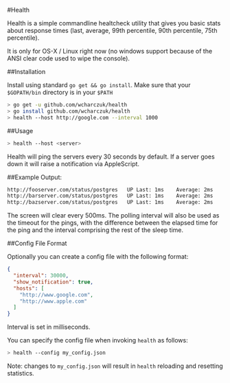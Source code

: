 #Health

Health is a simple commandline healtcheck utility that gives you basic stats about response times (last, average, 99th percentile, 90th percentile, 75th percentile).

It is only for OS-X / Linux right now (no windows support because of the ANSI clear code used to wipe the console).

##Installation

Install using standard `go get && go install`. Make sure that your `$GOPATH/bin` directory is in your `$PATH`

```bash
> go get -u github.com/wcharczuk/health
> go install github.com/wcharczuk/health
> health --host http://google.com --interval 1000
```

##Usage

```bash
> health --host <server>
```

Health will ping the servers every 30 seconds by default. If a server goes down it will raise a notification via AppleScript. 

##Example Output:

```bash
http://fooserver.com/status/postgres   UP Last: 1ms    Average: 2ms    99th: 2ms     90th: 2ms    75th: 2ms
http://barserver.com/status/postgres   UP Last: 1ms    Average: 2ms    99th: 3ms     90th: 2ms    75th: 2ms
http://bazserver.com/status/postgres   UP Last: 1ms    Average: 2ms    99th: 4ms     90th: 2ms    75th: 1ms
```

The screen will clear every 500ms. The polling interval will also be used as the timeout for the pings, with the difference between the elapsed time for the ping and the interval comprising the rest of the sleep time.

##Config File Format

Optionally you can create a config file with the following format:

```json
{
  "interval": 30000,
  "show_notification": true,
  "hosts": [
    "http://www.google.com",
    "http://www.apple.com"
  ]
}
```

Interval is set in milliseconds. 

You can specify the config file when invoking `health` as follows:

```bash
> health --config my_config.json
```

Note: changes to `my_config.json` will result in `health` reloading and resetting statistics. 

